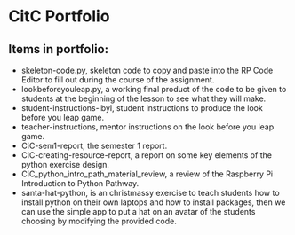 # CitC Portfolio

## Items in portfolio:
- skeleton-code.py, skeleton code to copy and paste into the RP Code Editor to fill out during the course of the assignment.
- lookbeforeyouleap.py, a working final product of the code to be given to students at the beginning of the lesson to see what they will make.
- student-instructions-lbyl, student instructions to produce the look before you leap game.
- teacher-instructions, mentor instructions on the look before you leap game.
- CiC-sem1-report, the semester 1 report.
- CiC-creating-resource-report, a report on some key elements of the python exercise design.
- CiC_python_intro_path_material_review, a review of the Raspberry Pi Introduction to Python Pathway.
- santa-hat-python, is an christmassy exercise to teach students how to install python on their own laptops and how to install packages, then we can use the simple app to put a hat on an avatar of the students choosing by modifying the provided code.
